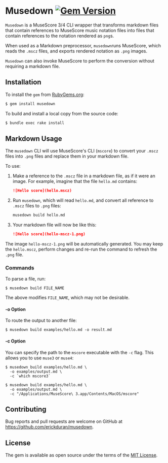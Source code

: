 # Musedown [![Gem Version](https://badge.fury.io/rb/musedown.svg)](https://badge.fury.io/rb/musedown)

`Musedown` is a MuseScore 3/4 CLI wrapper that transforms markdown files that contain references to MuseScore music notation files into files that contain references to the notation rendered as `png`s.

When used as a Markdown preprocessor, `musedown`runs MuseScore, which reads the `.mscz` files, and exports rendered notation as `.png` images.

`Musedown` can also invoke MuseScore to perform the conversion without requiring a markdown file.


## Installation

To install the `gem` from [RubyGems.org](https://rubygems.org):

```bash
$ gem install musedown
```

To build and install a local copy from the source code:

```bash
$ bundle exec rake install
```


## Markdown Usage

The `musedown` CLI will use MuseScore's CLI (`mscore`) to convert your `.mscz` files into `.png` files and replace them in your markdown file.

To use:

1. Make a reference to the `.mscz` file in a markdown file, as if it were an image. For example, imagine that the file `hello.md` contains:

   ```markdown
   ![Hello score](hello.mscz)
   ```

2. Run `musedown`, which will read `hello.md`, and convert all reference to `.mscz` files to `.png` files:

   ```markdown
   musedown build hello.md
   ```

3. Your markdown file will now be like this:

   ```markdown
   ![Hello score](hello-mscz-1.png)
   ```

The image `hello-mscz-1.png` will be automatically generated.
You may keep the `hello.mscz`, perform changes and re-run the command to refresh the `.png` file.


### Commands

To parse a file, run:

```script
$ musedown build FILE_NAME
```

The above modifies `FILE_NAME`, which may not be desirable.


#### -o Option

To route the output to another file:

```script
$ musedown build examples/hello.md -o result.md
```


#### -c Option

You can specify the path to the `mscore` executable with the `-c` flag.
This allows you to use `muse3` or `muse4`:

```script
$ musedown build examples/hello.md \
  -o examples/output.md \
  -c `which mscore3`
```

```script
$ musedown build examples/hello.md \
  -o examples/output.md \
  -c "/Applications/MuseScore\ 3.app/Contents/MacOS/mscore"
```


## Contributing

Bug reports and pull requests are welcome on GitHub at https://github.com/erickduran/musedown.


## License

The gem is available as open source under the terms of the [MIT License](https://opensource.org/licenses/MIT).
